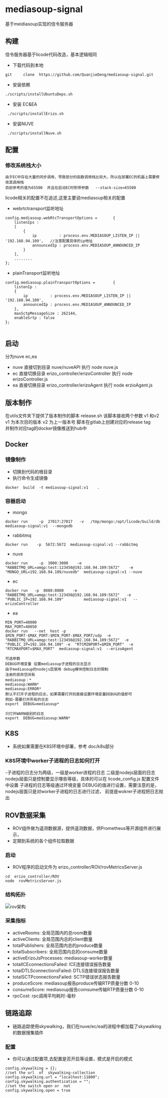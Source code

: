 # mediasoup-signal

基于meidiasoup实现的信令服务器


## 构建 
信令服务器基于licode代码改造，基本逻辑相同
- 下载代码到本地
```
git     clone  https://github.com/QuanjieDeng/mediasoup-signal.git 
```
- 安装依赖
```
./scripts/installUbuntuDeps.sh  
```
- 安装 EC&EA
```
 ./scripts/installErizo.sh   
```
- 安装NUVE
```
 ./scripts/installNuve.sh
```
## 配置
### 修改系统栈大小 
    由于EC中存在大量的同步调用，导致部分的函数调用栈比较大，所以在部署EC的机器上需要修改其调用栈 
    目前参考的值为65500  并且在启动EC时附带参数   --stack-size=65500


licode相关的配置不在追述,这里主要说mediasoup相关的配置 
- webrtctransport监听地址
```
config.mediasoup.webRtcTransportOptions = 		{
    listenIps :
    [
        {
            ip          : process.env.MEDIASOUP_LISTEN_IP || '192.168.94.109',   //注意配置具体的ip地址
            announcedIp : process.env.MEDIASOUP_ANNOUNCED_IP
        }
    ],
    ........
};
```
- plainTransport监听地址

```
config.mediasoup.plainTransportOptions = 		{
    listenIp :
    {
        ip          : process.env.MEDIASOUP_LISTEN_IP || '192.168.94.109',
        announcedIp : process.env.MEDIASOUP_ANNOUNCED_IP
    },
    maxSctpMessageSize : 262144,
    enableSrtp : false
};


```

## 启动
分为nuve  ec,ea
- nuve   直接切到目录  nuve/nuveAPI 执行  node  nuve.js   
- ec     直接切换目录  erizo_controller/erizoController   执行 node erizoController.js   
- ea     直接切换目录  erizo_controller/erizoAgent   执行  node  erzioAgent.js

## 版本制作
在utils文件夹下提供了版本制作的脚本 release.sh
该脚本接收两个参数  v1 和v2
v1 为本次目的版本 v2 为上一版本号
脚本在gitlab上创建对应的release tag  
并制作对应tag的docker镜像推送到hub中


## Docker
### 镜像制作
- 切换到代码的根目录 
- 执行命令生成镜像 
```
docker  build  -t mediasoup-signal:v1    .
```

### 容器启动 
- mongo
```
docker run     -p  27017:27017   -v   /tmp/mongo:/opt/licode/build/db  mediasoup-signal:v1  --mongodb
```
- rabbitmq
```
docker run    -p  5672:5672  mediasoup-signal:v1 --rabbitmq
```
- nuve
```
docker run     -p  3000:3000    -e "RABBITMQ_URL=amqp:test:123456@192.168.94.109:5672"    -e "MONGO_URL=192.168.94.109/nuvedb"  mediasoup-signal:v1 --nuve
```
- ec
```
docker run   -p  8080:8080    -e "RABBITMQ_URL=amqp:test:123456@192.168.94.109:5672"   -e "PUBLIC_IP=192.168.94.109"         mediasoup-signal:v1   --erizoController
```
- ea 
```
MIN_PORT=40000 
MAX_PORT=40050
docker run   --net  host -p $MIN_PORT-$MAX_PORT:$MIN_PORT-$MAX_PORT/udp  -e "RABBITMQ_URL=amqp:test:123456@192.168.94.109:5672"  -e "PUBLIC_IP=192.168.94.109" -e  "RTCMINPORT=$MIN_PORT"  -e  "RTCMAXPORT=$MAX_PORT"  mediasoup-signal:v1  --erizoAgent

可选参数 
DEBUG环境变量 设置mediasoup子进程的日志显示
由于mediasoup的nodejs层使用 debug模块控制日志的限制
注册的民命空间有 
mediasoup：*
mediasoup:WARN*
mediasoup:ERROR*
默认不打开子进程的日志，如果需要打开则直接设置环境变量DEBUG的值即可 
例如-需要打开所有的日志 
export  DEBUG=mediasoup*

只打开WARN级别的日志
export  DEBUG=mediasoup:WARN*

```


## K8S
- 系统如果需要在K8S环境中部署，参考  doc/k8s部分
### K8S环境中worker子进程的日志如何打开
-子进程的日志分为两级，一级是worker进程的日志 二级是nodejs层面的日志
nodejs层面只是控制要显示哪些等级，具体的可以在  licode_config.js 配置文件中设置
子进程的日志等级通过环境变量 DEBUG的值进行设置，需要注意的是，nodejs层面只是对worker子进程的日志进行过滤，
前提是wokrer子进程把日志抛出

## ROV数据采集
- ROV组件做为遥测数据源，提供遥测数据，供Prometheus等开源组件进行展示，
- 定期到系统的各个组件拉取数据

### 启动
- ROV程序的启动文件为 erizo_controller/ROV/rovMetricsServer.js
```
cd  erizo_controller/ROV
node  rovMetricsServer.js
```

### 结构拓扑
![rov架构](doc/rov.jpg)
### 采集指标
- activeRooms: 全局范围内的总room数量
- activeClients: 全局范围内总的client数量
- totalPublishers: 全局范围内总的produce数量
- totalSubscribers: 全局范围内总的consume数量
- activeErizoJsProcesses: mediasoup-worker数量
- totalICEconnectionsFailed: ICE连接错误报告数量
- totalDTLSconnectionsFailed: DTLS连接错误报告数量
- totalSCTPconnectionsFailed: SCTP错误状态报告数量
- produceScore: mediasoup报告produce传输RTP质量分数  0-10
- consumeScore: mediasoup报告comsume传输RTP质量分数  0-10
- rpcCost: rpc调用平均耗时-毫秒


## 链路追踪
- 链路追踪使用skywalking，我们在nuve/ec/ea的进程中都加载了skywalking的数据搜集插件
### 配置
- 你可以通过配置项,去配置是否开启等设置，模式是开启的模式
```
config.skywalking = {};
//set the url  of  skywalking-collection
config.skywalking.url = "localhost:11800";
config.skywalking.authentication = "";
//set the switch open or  not
config.skywalking.open = true 
```

